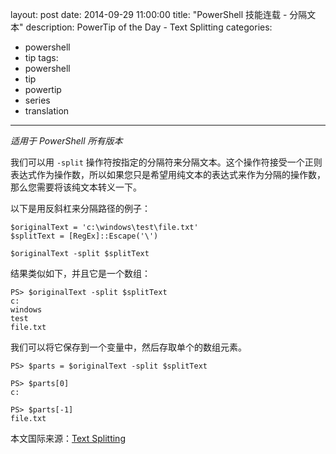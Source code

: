 layout: post
date: 2014-09-29 11:00:00
title: "PowerShell 技能连载 - 分隔文本"
description: PowerTip of the Day - Text Splitting
categories:
- powershell
- tip
tags:
- powershell
- tip
- powertip
- series
- translation
---
_适用于 PowerShell 所有版本_

我们可以用 `-split` 操作符按指定的分隔符来分隔文本。这个操作符接受一个正则表达式作为操作数，所以如果您只是希望用纯文本的表达式来作为分隔的操作数，那么您需要将该纯文本转义一下。

以下是用反斜杠来分隔路径的例子：

    $originalText = 'c:\windows\test\file.txt'
    $splitText = [RegEx]::Escape('\')
    
    $originalText -split $splitText 

结果类似如下，并且它是一个数组：

    PS> $originalText -split $splitText
    c:
    windows
    test
    file.txt 

我们可以将它保存到一个变量中，然后存取单个的数组元素。

    PS> $parts = $originalText -split $splitText
    
    PS> $parts[0]
    c:
    
    PS> $parts[-1]
    file.txt

<!--more-->
本文国际来源：[Text Splitting](http://community.idera.com/powershell/powertips/b/tips/posts/text-splitting)

